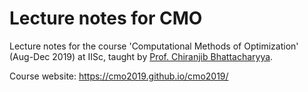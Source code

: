 # Lecture notes for CMO

Lecture notes for the course 'Computational Methods of Optimization' (Aug-Dec 2019) at IISc,
taught by [Prof. Chiranjib Bhattacharyya](https://www.csa.iisc.ac.in/~chiru/).

Course website: <https://cmo2019.github.io/cmo2019/>
